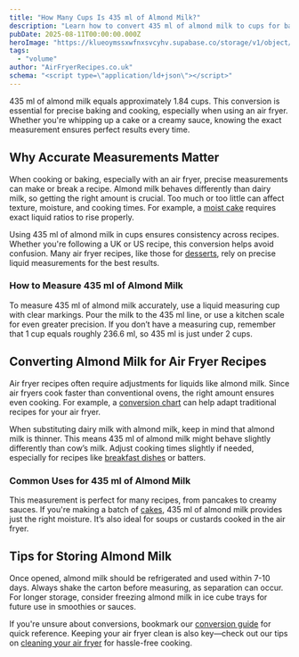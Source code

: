 ```yaml
---
title: "How Many Cups Is 435 ml of Almond Milk?"
description: "Learn how to convert 435 ml of almond milk to cups for baking and cooking. Get precise measurements for perfect recipes every time."
pubDate: 2025-08-11T00:00:00.000Z
heroImage: "https://klueoymssxwfnxsvcyhv.supabase.co/storage/v1/object/public/md/how-many-cups-is-435-ml-of-almond-milk-d6d8ed43.webp"
tags:
  - "volume"
author: "AirFryerRecipes.co.uk"
schema: "<script type=\"application/ld+json\"></script>"
---
```


<p>435 ml of almond milk equals approximately 1.84 cups. This conversion is essential for precise baking and cooking, especially when using an air fryer. Whether you're whipping up a cake or a creamy sauce, knowing the exact measurement ensures perfect results every time.</p>  

<h2>Why Accurate Measurements Matter</h2>  
<p>When cooking or baking, especially with an air fryer, precise measurements can make or break a recipe. Almond milk behaves differently than dairy milk, so getting the right amount is crucial. Too much or too little can affect texture, moisture, and cooking times. For example, a <a href=https://www.airfryerrecipe.co.uk/recipes>moist cake</a> requires exact liquid ratios to rise properly.</p>  

<p>Using 435 ml of almond milk in cups ensures consistency across recipes. Whether you're following a UK or US recipe, this conversion helps avoid confusion. Many air fryer recipes, like those for <a href=https://www.airfryerrecipe.co.uk/recipe-category/dessert>desserts</a>, rely on precise liquid measurements for the best results.</p>  

<h3>How to Measure 435 ml of Almond Milk</h3>  
<p>To measure 435 ml of almond milk accurately, use a liquid measuring cup with clear markings. Pour the milk to the 435 ml line, or use a kitchen scale for even greater precision. If you don’t have a measuring cup, remember that 1 cup equals roughly 236.6 ml, so 435 ml is just under 2 cups.</p>  

<h2>Converting Almond Milk for Air Fryer Recipes</h2>  
<p>Air fryer recipes often require adjustments for liquids like almond milk. Since air fryers cook faster than conventional ovens, the right amount ensures even cooking. For example, a <a href=https://www.airfryerrecipe.co.uk/air-fryer-conversion-chart>conversion chart</a> can help adapt traditional recipes for your air fryer.</p>  

<p>When substituting dairy milk with almond milk, keep in mind that almond milk is thinner. This means 435 ml of almond milk might behave slightly differently than cow’s milk. Adjust cooking times slightly if needed, especially for recipes like <a href=https://www.airfryerrecipe.co.uk/recipe-category/breakfast>breakfast dishes</a> or batters.</p>  

<h3>Common Uses for 435 ml of Almond Milk</h3>  
<p>This measurement is perfect for many recipes, from pancakes to creamy sauces. If you're making a batch of <a href=https://www.airfryerrecipe.co.uk/recipe-category/cakes>cakes</a>, 435 ml of almond milk provides just the right moisture. It’s also ideal for soups or custards cooked in the air fryer.</p>  

<h2>Tips for Storing Almond Milk</h2>  
<p>Once opened, almond milk should be refrigerated and used within 7-10 days. Always shake the carton before measuring, as separation can occur. For longer storage, consider freezing almond milk in ice cube trays for future use in smoothies or sauces.</p>  

<p>If you're unsure about conversions, bookmark our <a href=https://www.airfryerrecipe.co.uk/air-fryer-conversion-chart>conversion guide</a> for quick reference. Keeping your air fryer clean is also key—check out our tips on <a href=https://www.airfryerrecipe.co.uk/air-fryer-cleaner>cleaning your air fryer</a> for hassle-free cooking.</p>